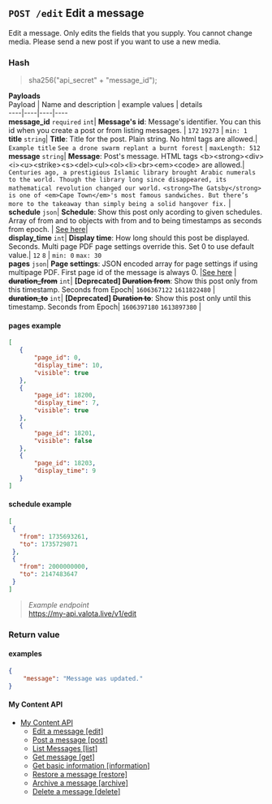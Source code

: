 ## `POST /edit` Edit a message
Edit a message. Only edits the fields that you supply. You cannot change media. Please send a new post if you want to use a new media.  
### Hash  
>sha256("api_secret" + "message_id");
  
  
__Payloads__  
Payload | Name and description | example values | details  
----|----|----|----  
__message_id__ `required` `int`| __Message's id__: Message's identifier. You can this id when you create a post or from listing messages. | `172` `19273`  | `min: 1`  
__title__ `string`| __Title__: Title for the post. Plain string. No html tags are allowed.| `Example title` `See a drone swarm replant a burnt forest`  | `maxLength: 512`  
__message__ `string`| __Message__: Post's message. HTML tags &lt;b&gt;&lt;strong&gt;&lt;div&gt;&lt;i&gt;&lt;u&gt;&lt;strike&gt;&lt;s&gt;&lt;del&gt;&lt;ul&gt;&lt;ol&gt;&lt;li&gt;&lt;br&gt;&lt;em&gt;&lt;code&gt; are allowed.| `Centuries ago, a prestigious Islamic library brought Arabic numerals to the world. Though the library long since disappeared, its mathematical revolution changed our world.` `<strong>The Gatsby</strong> is one of <em>Cape Town</em>'s most famous sandwiches. But there’s more to the takeaway than simply being a solid hangover fix.`  |  
__schedule__ `json`| __Schedule__: Show this post only acording to given schedules. Array of from and to objects with from and to being timestamps as seconds from epoch. | [See here](#schedule-example)|  
__display_time__ `int`| __Display time__: How long should this post be displayed. Seconds. Multi page PDF page settings override this. Set 0 to use default value.| `12` `8`  | `min: 0` `max: 30`  
__pages__ `json`| __Page settings__: JSON encoded array for page settings if using multipage PDF. First page id of the message is always 0. |[See here](#pages-example)  |  
__~~duration_from~~__ `int`| __[Deprecated] ~~Duration from~~__: Show this post only from this timestamp. Seconds from Epoch| `1606367122` `1611822480`  |  
__~~duration_to~~__ `int`| __[Deprecated] ~~Duration to~~__: Show this post only until this timestamp. Seconds from Epoch| `1606397180` `1613897380`  |  
   
#### pages example
 ```json
[
    {
        "page_id": 0,
        "display_time": 10,
        "visible": true
    },
    {
        "page_id": 18200,
        "display_time": 7,
        "visible": true
    },
    {
        "page_id": 18201,
        "visible": false
    },
    {
        "page_id": 18203,
        "display_time": 9
    }
]
```

#### schedule example

 ```json
[
  {
    "from": 1735693261,
    "to": 1735729871
  },
  {
    "from": 2000000000,
    "to": 2147483647
  }  
]
```
   
> _Example endpoint_  
> https://my-api.valota.live/v1/edit  
  
### Return value
  

#### examples
```json
{
    "message": "Message was updated."
}
```



#### My Content API
- [My Content API](README.md)
  - [Edit a message [edit]](edit.md)  
  - [Post a message [post]](post.md)  
  - [List Messages [list]](list.md)  
  - [Get message [get]](get.md)  
  - [Get basic information [information]](information.md)  
  - [Restore a message [restore]](restore.md)  
  - [Archive a message [archive]](archive.md)  
  - [Delete a message [delete]](delete.md)  
